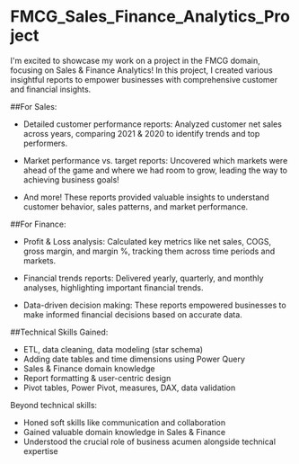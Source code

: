 # FMCG_Sales_Finance_Analytics_Project


I'm excited to showcase my work on a project in the FMCG domain, focusing on Sales & Finance Analytics! In this project, I created various insightful reports to empower businesses with comprehensive customer and financial insights.

##For Sales:

- Detailed customer performance reports: Analyzed customer net sales across years, comparing 2021 & 2020 to identify trends and top performers.
 
- Market performance vs. target reports: Uncovered which markets were ahead of the game and where we had room to grow, leading the way to achieving business goals!

- And more! These reports provided valuable insights to understand customer behavior, sales patterns, and market performance.

##For Finance:

- Profit & Loss analysis: Calculated key metrics like net sales, COGS, gross margin, and margin %, tracking them across time periods and markets.

- Financial trends reports: Delivered yearly, quarterly, and monthly analyses, highlighting important financial trends.

- Data-driven decision making: These reports empowered businesses to make informed financial decisions based on accurate data.

##Technical Skills Gained:

- ETL, data cleaning, data modeling (star schema)
- Adding date tables and time dimensions using Power Query
- Sales & Finance domain knowledge
- Report formatting & user-centric design
- Pivot tables, Power Pivot, measures, DAX, data validation

Beyond technical skills:

- Honed soft skills like communication and collaboration
- Gained valuable domain knowledge in Sales & Finance
- Understood the crucial role of business acumen alongside technical expertise


